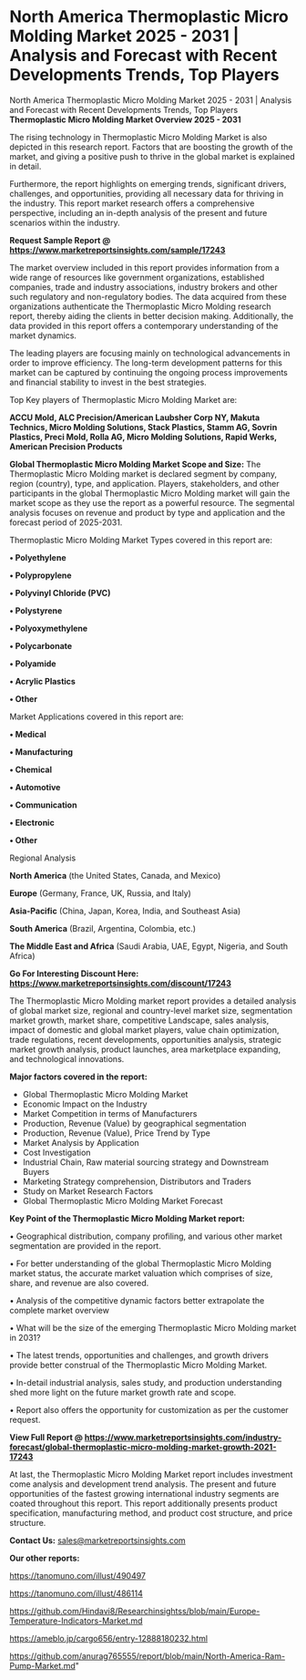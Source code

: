 # North America Thermoplastic Micro Molding Market 2025 - 2031 | Analysis and Forecast with Recent Developments Trends, Top Players
North America Thermoplastic Micro Molding Market 2025 - 2031 | Analysis and Forecast with Recent Developments Trends, Top Players
<Strong> Thermoplastic Micro Molding Market Overview 2025 - 2031</strong>

The rising technology in Thermoplastic Micro Molding Market is also depicted in this research report. Factors that are boosting the growth of the market, and giving a positive push to thrive in the global market is explained in detail.

Furthermore, the report highlights on emerging trends, significant drivers, challenges, and opportunities, providing all necessary data for thriving in the industry. This report market research offers a comprehensive perspective, including an in-depth analysis of the present and future scenarios within the industry.

<strong>Request Sample Report @ <a href=https://www.marketreportsinsights.com/sample/17243>https://www.marketreportsinsights.com/sample/17243</a></strong>

The market overview included in this report provides information from a wide range of resources like government organizations, established companies, trade and industry associations, industry brokers and other such regulatory and non-regulatory bodies. The data acquired from these organizations authenticate the Thermoplastic Micro Molding research report, thereby aiding the clients in better decision making. Additionally, the data provided in this report offers a contemporary understanding of the market dynamics.

The leading players are focusing mainly on technological advancements in order to improve efficiency. The long-term development patterns for this market can be captured by continuing the ongoing process improvements and financial stability to invest in the best strategies.

Top Key players of Thermoplastic Micro Molding Market are:

<strong>ACCU Mold, ALC Precision/American Laubsher Corp NY, Makuta Technics, Micro Molding Solutions, Stack Plastics, Stamm AG, Sovrin Plastics, Preci Mold, Rolla AG, Micro Molding Solutions, Rapid Werks, American Precision Products</strong>

<strong><b>Global Thermoplastic Micro Molding Market Scope and Size:</b></strong>
The Thermoplastic Micro Molding market is declared segment by company, region (country), type, and application. Players, stakeholders, and other participants in the global Thermoplastic Micro Molding market will gain the market scope as they use the report as a powerful resource. The segmental analysis focuses on revenue and product by type and application and the forecast period of 2025-2031.

Thermoplastic Micro Molding Market Types covered in this report are:

<strong>• Polyethylene

• Polypropylene

• Polyvinyl Chloride (PVC)

• Polystyrene

• Polyoxymethylene

• Polycarbonate

• Polyamide

• Acrylic Plastics

• Other</strong>

Market Applications covered in this report are:

<strong>• Medical

• Manufacturing

• Chemical

• Automotive

• Communication

• Electronic

• Other</strong> 

Regional Analysis

<strong>North America</strong> (the United States, Canada, and Mexico)

<strong>Europe</strong> (Germany, France, UK, Russia, and Italy)

<strong>Asia-Pacific</strong> (China, Japan, Korea, India, and Southeast Asia)

<strong>South America</strong> (Brazil, Argentina, Colombia, etc.)

<strong>The Middle East and Africa</strong> (Saudi Arabia, UAE, Egypt, Nigeria, and South Africa)

<strong>Go For Interesting Discount Here: <a href=https://www.marketreportsinsights.com/discount/17243>https://www.marketreportsinsights.com/discount/17243</a></strong>

The Thermoplastic Micro Molding market report provides a detailed analysis of global market size, regional and country-level market size, segmentation market growth, market share, competitive Landscape, sales analysis, impact of domestic and global market players, value chain optimization, trade regulations, recent developments, opportunities analysis, strategic market growth analysis, product launches, area marketplace expanding, and technological innovations.

<strong><b>Major factors covered in the report:</b></strong>
<ul>
  <li>Global Thermoplastic Micro Molding Market </li>
  <li>Economic Impact on the Industry</li>
  <li>Market Competition in terms of Manufacturers</li>
  <li>Production, Revenue (Value) by geographical segmentation</li>
  <li>Production, Revenue (Value), Price Trend by Type</li>
  <li>Market Analysis by Application</li>
  <li>Cost Investigation</li>
  <li>Industrial Chain, Raw material sourcing strategy and Downstream Buyers</li>
  <li>Marketing Strategy comprehension, Distributors and Traders</li>
  <li>Study on Market Research Factors</li>
  <li>Global Thermoplastic Micro Molding Market Forecast</li>
</ul>

<strong><b>Key Point of the Thermoplastic Micro Molding Market report:</b></strong>

• Geographical distribution, company profiling, and various other market segmentation are provided in the report.

• For better understanding of the global Thermoplastic Micro Molding market status, the accurate market valuation which comprises of size, share, and revenue are also covered.

• Analysis of the competitive dynamic factors better extrapolate the complete market overview

• What will be the size of the emerging Thermoplastic Micro Molding market in 2031?

• The latest trends, opportunities and challenges, and growth drivers provide better construal of the Thermoplastic Micro Molding Market.

• In-detail industrial analysis, sales study, and production understanding shed more light on the future market growth rate and scope.

• Report also offers the opportunity for customization as per the customer request.

<strong><b>View Full Report @ <a href=https://www.marketreportsinsights.com/industry-forecast/global-thermoplastic-micro-molding-market-growth-2021-17243>https://www.marketreportsinsights.com/industry-forecast/global-thermoplastic-micro-molding-market-growth-2021-17243</a></b></strong>


At last, the Thermoplastic Micro Molding Market report includes investment come analysis and development trend analysis. The present and future opportunities of the fastest growing international industry segments are coated throughout this report. This report additionally presents product specification, manufacturing method, and product cost structure, and price structure.

<strong>Contact Us:</strong>
sales@marketreportsinsights.com

<strong>Our other reports:</strong>

<a href=https://tanomuno.com/illust/490497>https://tanomuno.com/illust/490497</a>

<a href=https://tanomuno.com/illust/486114>https://tanomuno.com/illust/486114</a>

<a href=https://github.com/Hindavi8/Researchinsightss/blob/main/Europe-Temperature-Indicators-Market.md>https://github.com/Hindavi8/Researchinsightss/blob/main/Europe-Temperature-Indicators-Market.md</a>

<a href=https://ameblo.jp/cargo656/entry-12888180232.html>https://ameblo.jp/cargo656/entry-12888180232.html</a>

<a href=https://github.com/anurag765555/report/blob/main/North-America-Ram-Pump-Market.md>https://github.com/anurag765555/report/blob/main/North-America-Ram-Pump-Market.md</a>"
